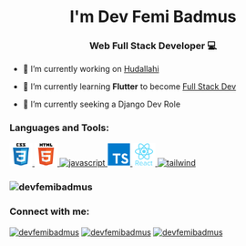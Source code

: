 <h1 align="center">I'm Dev Femi Badmus</h1>
<h3 align="center">Web Full Stack Developer 💻 </h3>

- 🔭 I’m currently working on [Hudallahi](https://hudallahi.herokuapp.com)

- 🌱 I’m currently learning **Flutter** to become [Full Stack Dev](https://flutter.com/)

- 🤝 I’m currently seeking a Django Dev Role

<h3 align="left">Languages and Tools:</h3>
<p align="left">
<a href="https://www.w3schools.com/css/" target="_blank">
<img src="https://raw.githubusercontent.com/devicons/devicon/master/icons/css3/css3-original-wordmark.svg" alt="css3" width="40" height="40"/>
</a>

<a href="https://www.w3.org/html/" target="_blank">
<img src="https://raw.githubusercontent.com/devicons/devicon/master/icons/html5/html5-original-wordmark.svg" alt="html5" width="40" height="40"/>
</a>

<a href="https://www.python.org" target="_blank">
<img src="https://www.python.org/static/img/python-logo.png" alt="javascript" width="80" height="40"/>
</a>

<a href="https://www.typescriptlang.org/" target="_blank">
<img src="https://raw.githubusercontent.com/devicons/devicon/master/icons/typescript/typescript-original.svg" alt="typescript" width="40" height="40"/>
</a>

<a href="https://reactjs.org/" target="_blank">
<img src="https://raw.githubusercontent.com/devicons/devicon/master/icons/react/react-original-wordmark.svg" alt="react" width="40" height="40"/>
</a> <a href="https://tailwindcss.com/" target="_blank"> <img src="https://www.vectorlogo.zone/logos/tailwindcss/tailwindcss-icon.svg" alt="tailwind" width="40" height="40"/>
</a>
</p>

<h3><img align="center" src="https://github-readme-stats.vercel.app/api?username=devfemibadmus&show_icons=true&theme=dark&locale=en" alt="devfemibadmus" /></h3>

<h3 align="left">Connect with me:</h3>
<p align="left">
<a href="https://dev.to/devfemibadmus" target="blank"><img align="center" src="https://cdn.jsdelivr.net/npm/simple-icons@3.0.1/icons/dev-dot-to.svg" alt="devfemibadmus" height="30" width="40" /></a>
<a href="https://twitter.com/devfemibadmus" target="blank"><img align="center" src="https://abs.twimg.com/favicons/twitter.2.ico" alt="devfemibadmus" height="30" width="40" /></a>
<a href="https://instagram.com/devfemibadmus" target="blank"><img align="center" src="https://cdn.jsdelivr.net/npm/simple-icons@3.0.1/icons/instagram.svg" alt="devfemibadmus" height="30" width="40" /></a>
</p>
